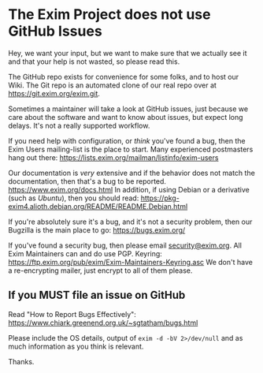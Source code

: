 # The Exim Project does not use GitHub Issues

Hey, we want your input, but we want to make sure that we actually see it and
that your help is not wasted, so please read this.

The GitHub repo exists for convenience for some folks, and to host our Wiki.
The Git repo is an automated clone of our real repo over at
<https://git.exim.org/exim.git>.

Sometimes a maintainer will take a look at GitHub issues, just because we care
about the software and want to know about issues, but expect long delays.
It's not a really supported workflow.

If you need help with configuration, or _think_ you've found a bug, then the
Exim Users mailing-list is the place to start.  Many experienced postmasters
hang out there: <https://lists.exim.org/mailman/listinfo/exim-users>

Our documentation is _very_ extensive and if the behavior does not match the
documentation, then that's a bug to be reported.
<https://www.exim.org/docs.html>
In addition, if using Debian or a derivative (such as *Ubuntu*), then you
should read: <https://pkg-exim4.alioth.debian.org/README/README.Debian.html>

If you're absolutely sure it's a bug, and it's not a security problem, then
our Bugzilla is the main place to go: <https://bugs.exim.org/>

If you've found a security bug, then please email <security@exim.org>.
All Exim Maintainers can and do use PGP.
Keyring: <https://ftp.exim.org/pub/exim/Exim-Maintainers-Keyring.asc>
We don't have a re-encrypting mailer, just encrypt to all of them please.


## If you MUST file an issue on GitHub

Read "How to Report Bugs Effectively":
<https://www.chiark.greenend.org.uk/~sgtatham/bugs.html>

Please include the OS details, output of `exim -d -bV 2>/dev/null`
and as much information as you think is relevant.

Thanks.
